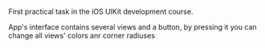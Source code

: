 First practical task in the iOS UIKit development course.

App's interface contains several views and a button, by pressing it you can change all views' colors anr corner radiuses
